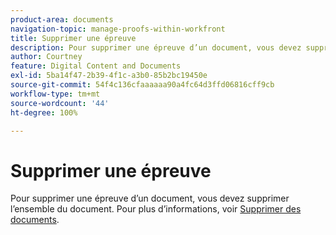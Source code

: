 ```yaml
---
product-area: documents
navigation-topic: manage-proofs-within-workfront
title: Supprimer une épreuve
description: Pour supprimer une épreuve d’un document, vous devez supprimer l’ensemble du document. Pour plus d’informations, voir Supprimer des documents.
author: Courtney
feature: Digital Content and Documents
exl-id: 5ba14f47-2b39-4f1c-a3b0-85b2bc19450e
source-git-commit: 54f4c136cfaaaaaa90a4fc64d3ffd06816cff9cb
workflow-type: tm+mt
source-wordcount: '44'
ht-degree: 100%

---
```


# Supprimer une épreuve

Pour supprimer une épreuve d’un document, vous devez supprimer l’ensemble du document. Pour plus d’informations, voir [Supprimer des documents](../../../documents/managing-documents/delete-documents.md).

